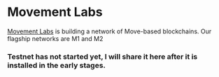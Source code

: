 # Movement Labs
[Movement Labs](https://linktr.ee/movementlabsxyz) is building a network of Move-based blockchains. Our flagship networks are M1 and M2

### Testnet has not started yet, I will share it here after it is installed in the early stages.
